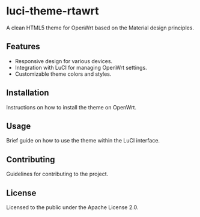 # luci-theme-rtawrt

A clean HTML5 theme for OpenWrt based on the Material design principles.

## Features

- Responsive design for various devices.
- Integration with LuCI for managing OpenWrt settings.
- Customizable theme colors and styles.

## Installation

Instructions on how to install the theme on OpenWrt.

## Usage

Brief guide on how to use the theme within the LuCI interface.

## Contributing

Guidelines for contributing to the project.

## License

Licensed to the public under the Apache License 2.0.
